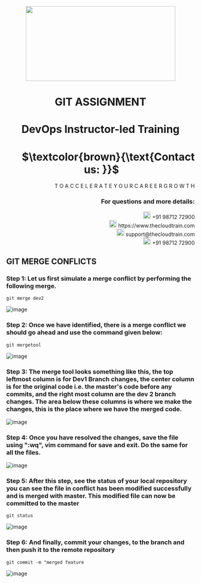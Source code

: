 <div align="center">
<img src=https://static.wixstatic.com/media/1c706c_a5df0ad56f894928bf858a74ba744b32~mv2.png/v1/fit/w_2500,h_1330,al_c/1c706c_a5df0ad56f894928bf858a74ba744b32~mv2.png width="400" height="200">
 </div>

# <div align="center"> GIT ASSIGNMENT </p>

# <div align="center"> DevOps Instructor-led Training </div>

# <div align="right"> $`\textcolor{brown}{\text{Contact us: }}`$  &emsp;&emsp;&emsp;&emsp;&emsp;&emsp;&emsp; </div>

<div align="right"> T O A C C E L E R A T E Y O U R C A R E E R G R O W T H </div>

### <div align="right"> For questions and more details: </div>

<div align="right"> <img src=https://w7.pngwing.com/pngs/759/922/png-transparent-telephone-logo-iphone-telephone-call-smartphone-phone-electronics-text-trademark-thumbnail.png width="20" height="20"> +91 98712 72900 </div>

<div align="right"> <img src=https://pbs.twimg.com/profile_images/1450734615946219520/jmBHQRRa_400x400.jpg width="20" height="20"> https://www.thecloudtrain.com </div>

<div align="right"> <img src=https://icons.iconarchive.com/icons/martz90/circle/512/email-icon.png width="20" height="20"> support@thecloudtrain.com </div>

<div align="right"> <img src=https://png.pngtree.com/png-vector/20221018/ourmid/pngtree-whatsapp-icon-png-image_6315990.png width="20" height="20"> +91 98712 72900 </div>

## GIT MERGE CONFLICTS

### Step 1: Let us first simulate a merge conflict by performing the following merge.

`git merge dev2`

![image](https://user-images.githubusercontent.com/37858762/235522527-1a10ab2e-e2c4-442d-9b17-22cc7211c407.png)


### Step 2: Once we have identified, there is a merge conflict we should go ahead and use the command given below:

`git mergetool`

![image](https://user-images.githubusercontent.com/37858762/235522539-f9532ccc-77d0-4f47-93e2-8b1f9ccd0e63.png)


### Step 3: The merge tool looks something like this, the top leftmost column is for Dev1 Branch changes, the center column is for the original code i.e. the master's code before any commits, and the right most column are the dev 2 branch changes. The area below these columns is where we make the changes, this is the place where we have the merged code.

![image](https://user-images.githubusercontent.com/37858762/235522566-26df579d-1e40-4721-a1b9-a78265af6220.png)

### Step 4: Once you have resolved the changes, save the file using ":wq", vim command for save and exit. Do the same for all the files.

![image](https://user-images.githubusercontent.com/37858762/235522586-c7b67fe2-cfee-4bda-bb37-9b68a04f7665.png)


### Step 5: After this step, see the status of your local repository you can see the file in conflict has been modified successfully and is merged with master. This modified file can now be committed to the master

`git status`

![image](https://user-images.githubusercontent.com/37858762/235522609-b6f92c41-0acd-4848-a304-505af60b2e96.png)


### Step 6: And finally, commit your changes, to the branch and then push it to the remote repository

`git commit -m "merged feature`

![image](https://user-images.githubusercontent.com/37858762/235522629-2e692971-923b-4754-bdf4-8d6f9b02882d.png)
